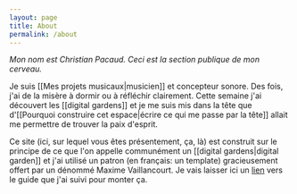 ```yaml
---
layout: page
title: About
permalink: /about
---
```


*Mon nom est Christian Pacaud. Ceci est la section publique de mon cerveau.*

Je suis [[Mes projets musicaux|musicien]] et concepteur sonore. Des fois, j'ai de la misère à dormir ou à réfléchir clairement. Cette semaine j'ai découvert les [[digital gardens]] et je me suis mis dans la tête que d'[[Pourquoi construire cet espace|écrire ce qui me passe par la tête]] allait me permettre de trouver la paix d'esprit.

Ce site (ici, sur lequel vous êtes présentement, ça, là) est construit sur le principe de ce que l'on appelle communément un [[digital gardens|digital garden]] et j'ai utilisé un patron (en français: un template) gracieusement offert par un dénommé Maxime Vaillancourt. Je vais laisser ici un [lien](https://maximevaillancourt.com/blog/setting-up-your-own-digital-garden-with-jekyll) vers le guide que j'ai suivi pour monter ça.
